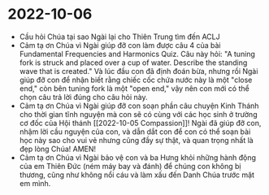 # 2022-10-06
- Cầu hỏi Chúa tại sao Ngài lại cho Thiên Trung tìm đến ACLJ
- Cảm tạ ơn Chúa vì Ngài giúp đỡ con làm được câu 4 của bài Fundamental Frequencies and Harmonics Quiz. Câu này hỏi: "A tuning fork is struck and placed over a cup of water. Describe the standing wave that is created." Và lúc đầu con đã định đoán bừa, nhưng rồi Ngài giúp đỡ con để nhận biết rằng chiếc cốc chứa nước này là một "close end," còn bên tuning fork là một "open end," vậy nên con mới có thể chọn câu trả lời đúng cho câu hỏi này.
- Cảm tạ ơn Chúa vì Ngài giúp đỡ con soạn phần câu chuyện Kinh Thánh cho thời gian tĩnh nguyện mà con sẽ có cùng với các học sinh ở trường cơ đốc của Hội thánh [[2022-10-05 Compassion]]! Ngài đã giúp đỡ con, nhậm lời cầu nguyện của con, và dẫn dắt con để con có thể soạn bài học này sao cho vui vẻ nhưng cũng đầy sự thật, và quan trọng nhất là đẹp lòng Chúa! AMEN! 
- Cảm tạ ơn Chúa vì Ngài bảo vệ con và ba Hưng khỏi những hành động của em Thiên Đức (ném máy bay và đánh) để chúng con không bị thương, cũng như không nổi cáu và làm xấu đến Danh Chúa trước mặt em mình.
